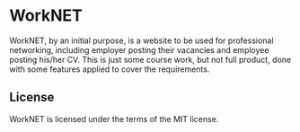 # WorkNET

WorkNET, by an initial purpose, is a website to be used for professional networking, including employer posting their vacancies and employee posting his/her CV. This is just some course work, but not full product, done with some features applied to cover the requirements.

## License

WorkNET is licensed under the terms of the MIT license.
